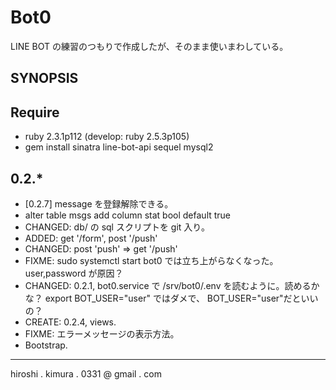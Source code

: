 # Bot0

LINE BOT の練習のつもりで作成したが、そのまま使いまわしている。

## SYNOPSIS

## Require

* ruby 2.3.1p112 (develop: ruby 2.5.3p105)
* gem install sinatra line-bot-api sequel mysql2

## 0.2.*

* [0.2.7] message を登録解除できる。
* alter table msgs add column stat bool default true
* CHANGED: db/ の sql スクリプトを git 入り。
* ADDED: get '/form', post '/push'
* CHANGED: post 'push' => get '/push'
* FIXME: sudo systemctl start bot0 では立ち上がらなくなった。user,password が原因？
* CHANGED: 0.2.1, bot0.service で /srv/bot0/.env を読むように。読めるかな？
  export BOT_USER="user" ではダメで、
  BOT_USER="user"だといいの？
* CREATE: 0.2.4, views.
* FIXME: エラーメッセージの表示方法。
* Bootstrap.


---
hiroshi . kimura . 0331 @ gmail . com

